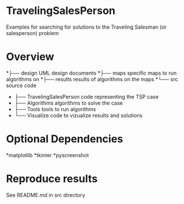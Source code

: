 # TravelingSalesPerson
Examples for searching for solutions to the Traveling Salesman (or salesperson) problem

# Overview
*├── design                      UML design documents
*├── maps                        specific maps to run algorithms on
*├── results                     results of algorithms on the maps
*└── src                         source code
*    ├── TravelingSalesPerson    code representing the TSP case
*    ├── Algorithms              algorithms to solve the case
*    ├── Tools                   tools to run algorithms
*    └── Visualize               code to vizualize results and solutions

# Optional Dependencies
*matplotlib
*tkinter
*pyscreenshot

# Reproduce results
See README.md in src directory